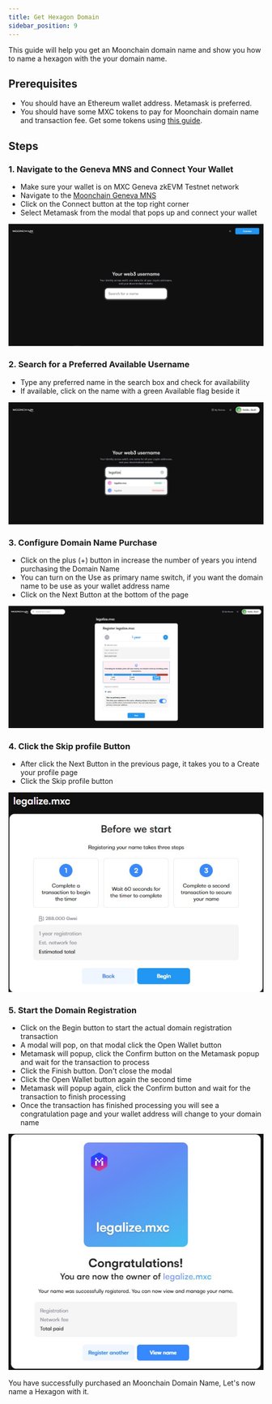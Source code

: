 ```yaml
---
title: Get Hexagon Domain
sidebar_position: 9
---
```


This guide will help you get an Moonchain domain name and show you how to name a hexagon with the your domain name.

## Prerequisites
- You should have an Ethereum wallet address. Metamask is preferred.
- You should have some MXC tokens to pay for Moonchain domain name and transaction fee. Get some tokens using [this guide](/docs/Tutorials/receive-tokens).

## Steps

### 1. Navigate to the Geneva MNS and Connect Your Wallet
- Make sure your wallet is on MXC Geneva zkEVM Testnet network
- Navigate to the [Moonchain Geneva MNS](https://Geneva-mns.moonchain.com/)
- Click on the Connect button at the top right corner
- Select Metamask from the modal that pops up and connect your wallet

![connect wallet](./img/dominic/mns1.jpg)

### 2. Search for a Preferred Available Username
- Type any preferred name in the search box and check for availability
- If available, click on the name with a green Available flag beside it

![connect wallet](./img/dominic/mns2.jpg)

### 3. Configure Domain Name Purchase
- Click on the plus (+) button in increase the number of years you intend purchasing the Domain Name
- You can turn on the Use as primary name switch, if you want the domain name to be use as your wallet address name
- Click on the Next Button at the bottom of the page

![connect wallet](./img/dominic/mns3.jpg)


### 4. Click the Skip profile Button
- After click the Next Button in the previous page, it takes you to a Create your profile page
- Click the Skip profile button

![connect wallet](./img/dominic/mns4.jpg)

### 5. Start the Domain Registration
- Click on the Begin button to start the actual domain registration transaction
- A modal will pop, on that modal click the Open Wallet button
- Metamask will popup, click the Confirm button on the Metamask popup and wait for the transaction to process
- Click the Finish button. Don't close the modal
- Click the Open Wallet button again the second time
- Metamask will popup again, click the Confirm button and wait for the transaction to finish processing
- Once the transaction has finished processing you will see a congratulation page and your wallet address will change to your domain name

![connect wallet](./img/dominic/mns5.jpg)

You have successfully purchased an Moonchain Domain Name, Let's now name a Hexagon with it.